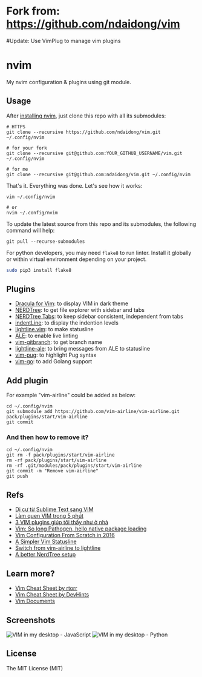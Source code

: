 # Fork from: https://github.com/ndaidong/vim

#Update: Use VimPlug to manage vim plugins

# nvim
My nvim configuration & plugins using git module.


## Usage

After [installing nvim](https://github.com/neovim/neovim/wiki/Installing-Neovim), just clone this repo with all its submodules:


```
# HTTPS
git clone --recursive https://github.com/ndaidong/vim.git ~/.config/nvim

# for your fork
git clone --recursive git@github.com:YOUR_GITHUB_USERNAME/vim.git ~/.config/nvim

# for me
git clone --recursive git@github.com:ndaidong/vim.git ~/.config/nvim
```

That's it. Everything was done. Let's see how it works:

```
vim ~/.config/nvim

# or
nvim ~/.config/nvim
```

To update the latest source from this repo and its submodules, the following command will help:

```
git pull --recurse-submodules
```


For python developers, you may need `flake8` to run linter. Install it globally or within virtual environment depending on your project.

```bash
sudo pip3 install flake8
```


## Plugins

- [Dracula for Vim](https://github.com/dracula/vim): to display VIM in dark theme
- [NERDTree](https://github.com/scrooloose/nerdtree): to get file explorer with sidebar and tabs
- [NERDTree Tabs](https://github.com/jistr/vim-nerdtree-tabs): to keep sidebar consistent, independent from tabs
- [indentLine](https://github.com/Yggdroot/indentLine): to display the indention levels
- [lightline.vim](https://github.com/itchyny/lightline.vim): to make statusline
- [ALE](https://github.com/w0rp/ale): to enable live linting
- [vim-gitbranch](https://github.com/itchyny/vim-gitbranch): to get branch name
- [lightline-ale](https://github.com/maximbaz/lightline-ale): to bring messages from ALE to statusline
- [vim-pug](https://github.com/digitaltoad/vim-pug): to highlight Pug syntax
- [vim-go](https://github.com/fatih/vim-go): to  add Golang support

## Add plugin

For example "vim-airline" could be added as below:

```
cd ~/.config/nvim
git submodule add https://github.com/vim-airline/vim-airline.git pack/plugins/start/vim-airline
git commit
```

### And then how to remove it?

```
cd ~/.config/nvim
git rm -f pack/plugins/start/vim-airline
rm -rf pack/plugins/start/vim-airline
rm -rf .git/modules/pack/plugins/start/vim-airline
git commit -m "Remove vim-airline"
git push
```

## Refs

- [Di cư từ Sublime Text sang VIM](https://kipalog.com/posts/Di-cu-tu-Sublime-Text-sang-VIM)
- [Làm quen VIM trong 5 phút](https://kipalog.com/posts/Lam-quen-VIM-trong-5-phut)
- [3 VIM plugins giúp tôi thấy như ở nhà](https://kipalog.com/posts/3-VIM-plugins-giup-toi-thay-nhu-o-nha)
- [Vim: So long Pathogen, hello native package loading](https://shapeshed.com/vim-packages)
- [Vim Configuration From Scratch in 2016](http://marcgg.com/blog/2016/03/01/vimrc-example/)
- [A Simpler Vim Statusline](https://www.blaenkdenum.com/posts/a-simpler-vim-statusline/)
- [Switch from vim-airline to lightline](http://newbilityvery.github.io/2017/08/04/switch-to-lightline/)
- [A better NerdTree setup](https://medium.com/@victormours/a-better-nerdtree-setup-3d3921abc0b9)


## Learn more?

- [Vim Cheat Sheet by rtorr](https://vim.rtorr.com/)
- [Vim Cheat Sheet by DevHints](https://devhints.io/vim)
- [Vim Documents](http://vimdoc.sourceforge.net/htmldoc/)


## Screenshots

![VIM in my desktop - JavaScript](https://i.imgur.com/D1dRDTz.png)
![VIM in my desktop - Python](https://i.imgur.com/JDLhgU0.png)


## License

The MIT License (MIT)
